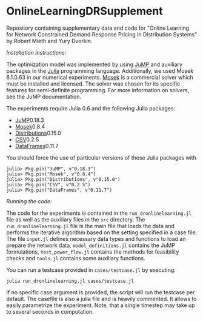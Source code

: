 # OnlineLearningDRSupplement
Repository containing supplementary data and code for "Online Learning for Network Constrained Demand Response Pricing in Distribution Systems" by Robert Mieth and Yury Dvorkin.

*Installation instructions:*

The optimization model was implemented by using [JuMP](https://github.com/JuliaOpt/JuMP.jl) and auxiliary packages in the [Julia](http://julialang.org/downloads/) programming language.
Additionally, we used Mosek 8.1.0.63 in our numerical experiments. [Mosek](https://www.mosek.com) is a commercial solver which must be installed and licensed. The solver was chosen for its specific features for semi-definite programming. For more information on solvers, see the JuMP documentation.

The experiments require Julia 0.6 and the following Julia packages:
- [JuMP](https://github.com/JuliaOpt/JuMP.jl)0.18.3
- [Mosek](https://github.com/JuliaOpt/Mosek.jl)0.8.4
- [Distributions](https://github.com/JuliaStats/Distributions.jl)0.15.0
- [CSV](https://github.com/JuliaData/CSV.jl)0.2.5
- [DataFrames](https://github.com/JuliaData/DataFrames.jl)0.11.7

You should force the use of particular versions of these Julia packages with 
```
julia> Pkg.pin("JuMP", v"0.18.3")
julia> Pkg.pin("Mosek", v"0.8.4")
julia> Pkg.pin("Distributions", v"0.15.0")
julia> Pkg.pin("CSV", v"0.2.5")
julia> Pkg.pin("DataFrames", v"0.11.7")
```

*Running the code:*


The code for the experiments is contained in the ``run_dronlinelearning.jl`` file as well as the auxiliary files in the ``src`` directory. 
The ``run_dronlinelearning.jl`` file is the main file that loads the data and performs the iterative algorithm based on the setting specified in a case file. The file  ``input.jl`` defines necessary data types and functions to load an prepare the network data, ``model_definitions.jl`` contains the JuMP formulations, ``test_power_flow.jl`` contains the methods for feasibility checks and ``tools.jl`` contains some auxiliary functions.

You can run a testcase provided in ``cases/testcase.jl`` by executing:
```
julia run_dronlinelearning.jl cases/testcase.jl
```
If no specific case argument is provided, the script will run the testcase per default. The casefile is also a julia file and is heavily commented. It allows to easily parametrize the experiment. Note, that a single timestep may take up to several seconds in computation. 

